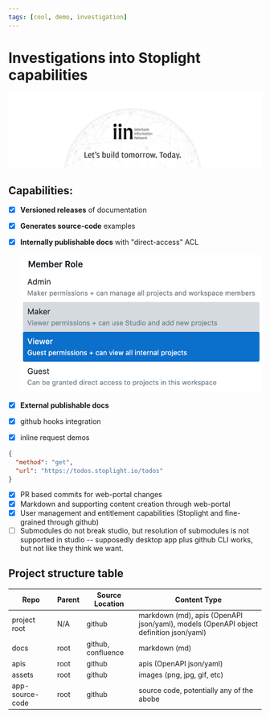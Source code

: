 ```yaml
---
tags: [cool, demo, investigation]
---
```


# Investigations into Stoplight capabilities
![img](../../assets/images/banner_portal.png)

## Capabilities:

- [x] **Versioned releases** of documentation 
- [x] **Generates source-code** examples
- [x] **Internally publishable docs** with "direct-access" ACL

    ![img](../../assets/images/roles.png)
- [x] **External publishable docs**
- [x] github hooks integration
- [x] inline request demos
```json http
{
  "method": "get",
  "url": "https://todos.stoplight.io/todos"
}
```
- [x] PR based commits for web-portal changes
- [X] Markdown and supporting content creation through web-portal
- [x] User management and entitlement capabilities (Stoplight and fine-grained through github)
- [ ] Submodules do not break studio, but resolution of submodules is not supported in studio -- supposedly desktop app plus github CLI works, but not like they think we want. 

## Project structure table

Repo | Parent | Source Location | Content Type
---------|----------|---------|---------
 project root | N/A | github | markdown (md), apis (OpenAPI json/yaml), models (OpenAPI object definition json/yaml)
 docs | root | github, confluence | markdown (md)
 apis | root | github | apis (OpenAPI json/yaml)
 assets | root | github | images (png, jpg, gif, etc)
 app-source-code | root | github | source code, potentially any of the abobe